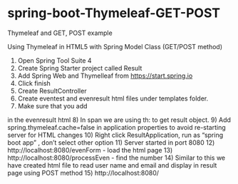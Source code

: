 # spring-boot-Thymeleaf-GET-POST
Thymeleaf and GET, POST example

Using Thymeleaf in HTML5 with Spring Model Class (GET/POST method)
1)	Open Spring Tool Suite 4
2)	Create Spring Starter project called Result
3)	Add Spring Web and Thymelleaf from https://start.spring.io
4)	Click finish
5)	Create ResultController
6)	Create eventest and evenresult html files under templates folder.
7)	Make sure that you add 
<html xmlns:th="http://www.thymeleaf.org"> in the evenresult html
8)	In span we are using th: to get result object.
9)	Add spring.thymeleaf.cache=false in application properties to avoid re-starting server for HTML changes
10)	Right click ResultApplication, run as “spring boot app” , don’t select other option
11)	Server started in port 8080
12)	http://localhost:8080/evenForm - load the html page
13)	http://localhost:8080/processEven - find the number 
14)	Similar to this we have created html file to read user name and email and display in result page using POST method
15)	http://localhost:8080/
